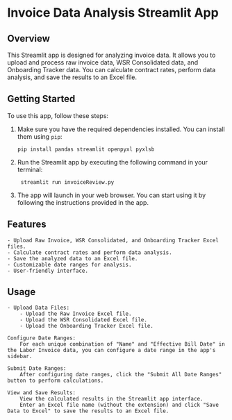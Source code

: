 # Invoice Data Analysis Streamlit App

## Overview
This Streamlit app is designed for analyzing invoice data. It allows you to upload and process raw invoice data, WSR Consolidated data, and Onboarding Tracker data. You can calculate contract rates, perform data analysis, and save the results to an Excel file.

## Getting Started
To use this app, follow these steps:

1. Make sure you have the required dependencies installed. You can install them using `pip`:

       pip install pandas streamlit openpyxl pyxlsb
       
2. Run the Streamlit app by executing the following command in your terminal:

        streamlit run invoiceReview.py
        
3. The app will launch in your web browser. You can start using it by following the instructions provided in the app.


## Features

    - Upload Raw Invoice, WSR Consolidated, and Onboarding Tracker Excel files.
    - Calculate contract rates and perform data analysis.
    - Save the analyzed data to an Excel file.
    - Customizable date ranges for analysis.
    - User-friendly interface.

## Usage

    - Upload Data Files:
        - Upload the Raw Invoice Excel file.
        - Upload the WSR Consolidated Excel file.
        - Upload the Onboarding Tracker Excel file.

    Configure Date Ranges:
        For each unique combination of "Name" and "Effective Bill Date" in the Labor Invoice data, you can configure a date range in the app's sidebar.

    Submit Date Ranges:
        After configuring date ranges, click the "Submit All Date Ranges" button to perform calculations.

    View and Save Results:
        View the calculated results in the Streamlit app interface.
        Enter an Excel file name (without the extension) and click "Save Data to Excel" to save the results to an Excel file.